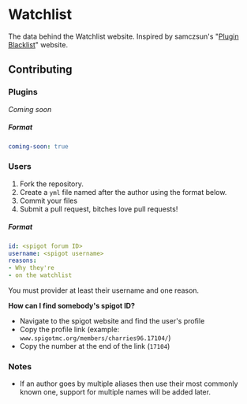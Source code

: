 Watchlist
=========

The data behind the Watchlist website. Inspired by samczsun's "[Plugin Blacklist]" website.

## Contributing

### Plugins
_Coming soon_

##### Format
```yml
coming-soon: true
```

### Users
1. Fork the repository.
2. Create a `yml` file named after the author using the format below.
3. Commit your files
4. Submit a pull request, bitches love pull requests!

##### Format
```yml
id: <spigot forum ID>
username: <spigot username>
reasons:
- Why they're
- on the watchlist
```
You must provider at least their username and one reason.

**How can I find somebody's spigot ID?**
- Navigate to the spigot website and find the user's profile
- Copy the profile link (example: `www.spigotmc.org/members/charries96.17104/`)
- Copy the number at the end of the link (`17104`)

### Notes
- If an author goes by multiple aliases then use their most commonly known one, support for multiple names will be added later.

[Plugin Blacklist]: http://samczsun.com/warning.html
